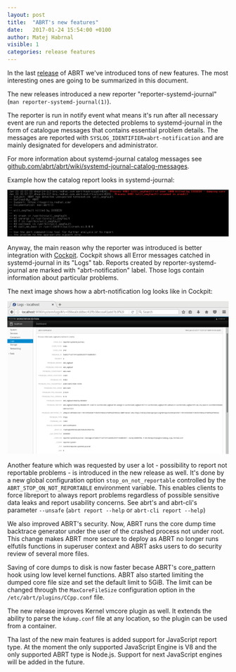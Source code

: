 ```yaml
---
layout: post
title:  "ABRT's new features"
date:   2017-01-24 15:54:00 +0100
author: Matej Habrnal
visible: 1
categories: release features
---
```

In the last [release](https://github.com/abrt/abrt/blob/master/CHANGELOG.md#2100) of ABRT we've introduced tons of new features. The most
interesting ones are going to be summarized in this document.

The new releases introduced a new reporter "reporter-systemd-journal" (`man
reporter-systemd-journal(1)`).

The reporter is run in notify event what means it's run after all necessary
event are run and reports the detected problems to systemd-journal in the form of
catalogue messages that contains essential problem details. The messages are
reported with `SYSLOG_IDENTIFIER=abrt-notification` and are mainly designated for
developers and administrator.

For more information about systemd-journal catalog messages see [github.com/abrt/abrt/wiki/systemd-journal-catalog-messages](https://github.com/abrt/abrt/wiki/systemd-journal-catalog-messages).

Example how the catalog report looks in systemd-journal:

[![reporter-journal screenshot](/assets/reporter_journal.png)](/assets/reporter_journal.png)

Anyway, the main reason why the reporter was introduced is better integration with [Cockpit](http://cockpit-project.org/). Cockpit shows all Error messages catched in systemd-journal in its "Logs" tab. Reports created by reporter-systemd-journal are marked with "abrt-notification" label. Those logs contain information about particular problems. 

The next image shows how a abrt-notification log looks like in Cockpit:

[![Cockpit screenshot](/assets/cockpit.png)](/assets/cockpit.png)

Another feature which was requested by user a lot - possibility to
report not reportable problems - is introduced in the new release as well.
It's done by a new global configuration option `stop_on_not_reportable`
controlled by the `ABRT_STOP_ON_NOT_REPORTABLE` environment variable.
This enables clients to force libreport to always report problems regardless of
possible sensitive data leaks and report usability concerns. See abrt's and
abrt-cli's parameter `--unsafe` (`abrt report --help` or `abrt-cli report --help`)

We also improved ABRT's security. Now, ABRT runs the core dump time backtrace
generator under the user of the crashed process not under root. This change
makes ABRT more secure to deploy as ABRT no longer runs elfutils functions in
superuser context and ABRT asks users to do security review of several more files.

Saving of core dumps to disk is now faster becase ABRT's core_pattern hook 
using low level kernel functions. ABRT also started limiting the dumped core 
file size and set the default limit to 5GiB.
The limit can be changed through the `MaxCoreFileSize` configuration option in
the `/etc/abrt/plugins/CCpp.conf` file.

The new release improves Kernel vmcore plugin as well. It extends the ability 
to parse the `kdump.conf` file at any location, so the plugin can be used from a 
container.

Tha last of the new main features is added support for JavaScript report type.
At the moment the only supported JavaScript Engine is V8 and the only supported 
ABRT type is Node.js. Support for next JavaScript engines will be added in the 
future.
